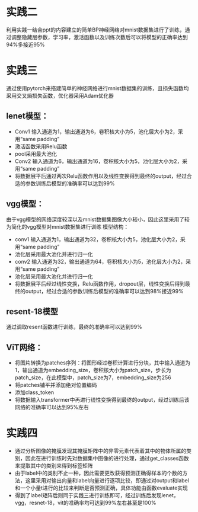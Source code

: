 # 实践二
利用实践一结合ppt的内容建立的简单BP神经网络对mnist数据集进行了训练，通过调整隐藏层参数，学习率，激活函数以及训练次数后可以将模型的正确率达到94%多接近95%
# 实践三
通过使用pytorch来搭建简单的神经网络进行mnist数据集的训练，且损失函数均采用交叉熵损失函数，优化器采用Adam优化器
## lenet模型：
- Conv1 输入通道为1，输出通道为6，卷积核大小为5，池化层大小为2，采用“same padding”
- 激活函数采用Relu函数
- pool采用最大池化
- Conv2 输入通道为6，输出通道为16，卷积核大小为5，池化层大小为2，采用“same padding”
- 将数据展平后通过两次Relu函数作用以及线性变换得到最终的output，经过合适的参数训练后模型的准确率可以达到99%
## vgg模型：
由于vgg模型的网络深度较深以及mnist数据集图像大小较小，因此这里采用了较为简化的vgg模型对mnist数据集进行训练
模型结构：
- conv1 输入通道为1，输出通道为32，卷积核大小为5，池化层大小为2，采用“same padding”
- 池化层采用最大池化并进行归一化
- conv2 输入通道为32，输出通道为64，卷积核大小为5，池化层大小为2，采用“same padding”
- 池化层采用最大池化并进行归一化
- 将数据展平后经过线性变换，Relu函数作用，dropout层，线性变换后得到最终的output，经过合适的参数训练后模型的准确率可以达到98%接近99%
## resent-18模型
通过调取resent函数进行训练，最终的准确率可以达到99%
## ViT网络：
- 将图片转换为patches序列：将图形经过卷积计算进行分块，其中输入通道为1，输出通道为embedding_size，卷积核大小为patch_size，步长为patch_size，在此模型中，patch_size为7，embedding_size为256
- 将patches铺平并添加绝对位置编码
- 添加class_token
- 将数据输入transformer中再进行线性变换得到最终的output，经过训练后该网络的准确率可以达到95%左右
# 实践四
- 通过分析图像的掩膜发现其掩膜矩阵中的非零元素代表着其中的物体所属的类别，因此在进行训练时先对数据集中图像的进行处理，通过get_classes函数来提取其中的类别来得到标签矩阵
- 由于label中的类别不止一种，因此需要更改获得预测正确得样本的个数的方法，这里采用对输出向量和label向量进行逐项比较，即通过对output和label和一个小量t进行的比较来判断是否预测正确，具体功能由函数evaluate实现
- 得到了label矩阵后则同于实践三进行训练即可，经过训练后发现lenet，vgg，resnet-18，vit的准确率均可达到99%左右甚至是100%
